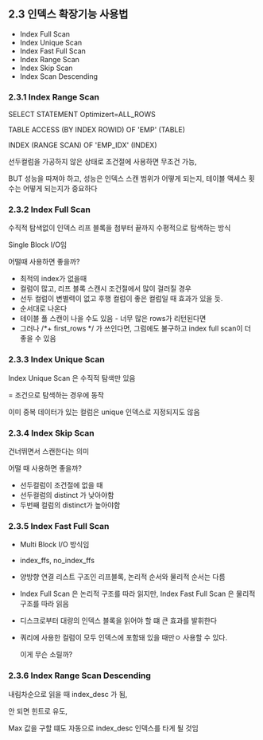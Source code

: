 ## 2.3 인덱스 확장기능 사용법

- Index Full Scan
- Index Unique Scan
- Index Fast Full Scan
- Index Range Scan
- Index Skip Scan
- Index Scan Descending



### 2.3.1 Index Range Scan

SELECT STATEMENT Optimizert=ALL_ROWS

TABLE ACCESS (BY INDEX ROWID) OF 'EMP' (TABLE)

INDEX (RANGE SCAN) OF 'EMP_IDX' (INDEX)

선두컬럼을 가공하지 않은 상태로 조건절에 사용하면 무조건 가능,

BUT 성능을 따져야 하고, 성능은 인덱스 스캔 범위가 어떻게 되는지, 테이블 액세스 횟수는 어떻게 되는지가 중요하다



### 2.3.2 Index Full Scan

수직적 탐색없이 인덱스 리프 블록을 첨부터 끝까지 수평적으로 탐색하는 방식

Single Block I/O임

어떨때 사용하면 좋을까?

- 최적의 index가 없을때
- 컬럼이 많고, 리프 블록 스캔시 조건절에서 많이 걸러질 경우
- 선두 컬럼이 변별력이 없고 후행 컬럼이 좋은 컬럼일 때 효과가 있을 듯.
- 순서대로 나온다
- 테이블 풀 스캔이 나을 수도 있음 - 너무 많은 rows가 리턴된다면
- 그러나 /*+ first_rows */ 가 쓰인다면, 그럼에도 불구하고 index full scan이 더 좋을 수 있음



### 2.3.3 Index Unique Scan

Index Unique Scan 은 수직적 탐색만 있음

= 조건으로 탐색하는 경우에 동작

이미 중복 데이터가 있는 컬럼은 unique 인덱스로 지정되지도 않음

#### 

### 2.3.4 Index Skip Scan

건너뛰면서 스캔한다는 의미

어떨 때 사용하면 좋을까?

- 선두컬럼이 조건절에 없을 때
- 선두컬럼의 distinct 가 낮아야함
- 두번째 컬럼의 distinct가 높아야함



### 2.3.5 Index Fast Full Scan

- Multi Block I/O 방식임
- index_ffs, no_index_ffs

- 양방향 연결 리스트 구조인 리프블록, 논리적 순서와 물리적 순서는 다름

- Index Full Scan 은 논리적 구조를 따라 읽지만, Index Fast Full Scan 은 물리적 구조를 따라 읽음

- 디스크로부터 대량의 인덱스 블록을 읽어야 할 떄 큰 효과를 발휘한다

- 쿼리에 사용한 컬럼이 모두 인덱스에 포함돼 있을 때만ㅇ 사용할 수 있다.

  이게 무슨 소릴까?

  

### 2.3.6 Index Range Scan Descending

내림차순으로 읽을 때 index_desc 가 됨,

안 되면 힌트로 유도,

Max 값을 구할 떄도 자동으로 index_desc 인덱스를 타게 될 것임



